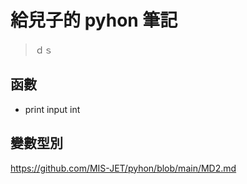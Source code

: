 # 給兒子的 pyhon 筆記

> ｄｓ
## 
## 函數
  - print
input
int

## 變數型別

https://github.com/MIS-JET/pyhon/blob/main/MD2.md

